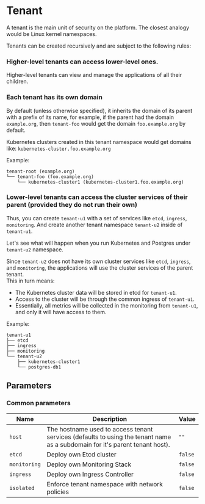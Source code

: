# Tenant

A tenant is the main unit of security on the platform. The closest analogy would be Linux kernel namespaces.

Tenants can be created recursively and are subject to the following rules:

### Higher-level tenants can access lower-level ones.

Higher-level tenants can view and manage the applications of all their children.

### Each tenant has its own domain

By default (unless otherwise specified), it inherits the domain of its parent with a prefix of its name, for example, if the parent had the domain `example.org`, then `tenant-foo` would get the domain `foo.example.org` by default.

Kubernetes clusters created in this tenant namespace would get domains like: `kubernetes-cluster.foo.example.org`

Example:
```
tenant-root (example.org)
└── tenant-foo (foo.example.org)
    └── kubernetes-cluster1 (kubernetes-cluster1.foo.example.org)
```

### Lower-level tenants can access the cluster services of their parent (provided they do not run their own)

Thus, you can create `tenant-u1` with a set of services like `etcd`, `ingress`, `monitoring`. And create another tenant namespace `tenant-u2` inside of `tenant-u1`.

Let's see what will happen when you run Kubernetes and Postgres under `tenant-u2` namespace.

Since `tenant-u2` does not have its own cluster services like `etcd`, `ingress`, and `monitoring`, the applications will use the cluster services of the parent tenant.  
This in turn means:

- The Kubernetes cluster data will be stored in etcd for `tenant-u1`.
- Access to the cluster will be through the common ingress of `tenant-u1`.
- Essentially, all metrics will be collected in the monitoring from `tenant-u1`, and only it will have access to them.


Example:
```
tenant-u1
├── etcd
├── ingress
├── monitoring
└── tenant-u2
    ├── kubernetes-cluster1
    └── postgres-db1
```

## Parameters

### Common parameters

| Name         | Description                                                                                                                 | Value   |
| ------------ | --------------------------------------------------------------------------------------------------------------------------- | ------- |
| `host`       | The hostname used to access tenant services (defaults to using the tenant name as a subdomain for it's parent tenant host). | `""`    |
| `etcd`       | Deploy own Etcd cluster                                                                                                     | `false` |
| `monitoring` | Deploy own Monitoring Stack                                                                                                 | `false` |
| `ingress`    | Deploy own Ingress Controller                                                                                               | `false` |
| `isolated`   | Enforce tenant namespace with network policies                                                                              | `false` |
